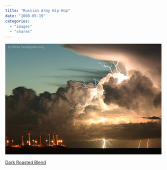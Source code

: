 ```yaml
---
title: "Russian Army Hip-Hop"
date: "2008-05-19"
categories: 
  - "images"
  - "shares"
---
```


![](images/4wnP83SaF96smezgri4DSQh4_r1_1280.jpg)

[Dark Roasted Blend](http://www.darkroastedblend.com/2008/05/russian-army-hip-hop.html)
